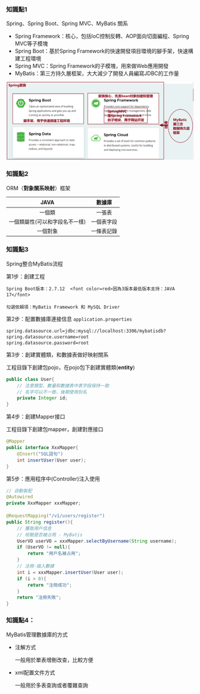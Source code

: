 ### 知識點1

Spring、Spring Boot、Spring MVC、MyBatis 關系

* Spring Framework：核心，包括IoC控制反轉、AOP面向切面編程、Spring MVC等子模塊
* Spring Boot：基於Spring Framework的快速開發項目環境的腳手架，快速構建工程環境
* Spring MVC：Spring Framework的子模塊，用來做Web應用開發
* MyBatis：第三方持久層框架，大大減少了開發人員編寫JDBC的工作量

![](./images/image-20230614082427769.png)

### 知識點2

ORM（**對象關系映射**）框架

|              JAVA              |   數據庫   |
| :----------------------------: | :--------: |
|             一個類             |   一張表   |
| 一個類屬性(可以和字段名不一樣) | 一個表字段 |
|            一個對象            | 一條表記錄 |

### 知識點3

Spring整合MyBatis流程

第1步：創建工程

	Spring Boot版本：2.7.12  <font color=red>因為3版本最低版本支持：JAVA 17</font>
	
	勾選依賴項：MyBatis Framework 和 MySQL Driver

第2步：配置數據庫連接信息 `application.properties`

```properties
spring.datasource.url=jdbc:mysql://localhost:3306/mybatisdb?
spring.datasource.username=root
spring.datasource.password=root
```

第3步：創建實體類，和數據表做好映射關系

工程目錄下創建包pojo，在pojo包下創建實體類(**entity**)

```java
public class User{
    // 注意類型、數量和數據表中表字段保持一致
    // 名字可以不一致，後期使用別名
    private Integer id;
}
```



第4步：創建Mapper接口

工程目錄下創建包mapper，創建對應接口

```java
@Mapper
public interface XxxMapper{
    @Insert("SQL語句")
    int insertUser(User user);
}
```



第5步：應用程序中(Controller)注入使用

```java
// 自動裝配
@Autowired
private XxxMapper xxxMapper;

@RequestMapping("/v1/users/register")
public String register(){
    // 獲取用戶信息
    // 校驗是否被占用 - MyBatis
    UserVO userVO = xxxMapper.selectByUsername(String username);
    if (UserVO != null){
        return "用戶名被占用";
    }
    // 注冊-插入數據
    int i = xxxMapper.insertUser(User user);
    if (i > 0){
        return "注冊成功";
    }
    return "注冊失敗";
}
```



### 知識點4：

MyBatis管理數據庫的方式

* 注解方式

  一般用於單表增刪改查，比較方便

* xml配置文件方式

  一般用於多表查詢或者覆雜查詢
